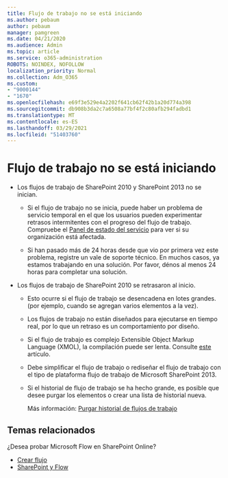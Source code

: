 ```yaml
---
title: Flujo de trabajo no se está iniciando
ms.author: pebaum
author: pebaum
manager: pamgreen
ms.date: 04/21/2020
ms.audience: Admin
ms.topic: article
ms.service: o365-administration
ROBOTS: NOINDEX, NOFOLLOW
localization_priority: Normal
ms.collection: Adm_O365
ms.custom:
- "9000144"
- "1670"
ms.openlocfilehash: e69f3e529e4a2202f641cb62f42b1a20d774a398
ms.sourcegitcommit: db908b3da2c7a6508a77bf4f2c80afb294fadbd1
ms.translationtype: MT
ms.contentlocale: es-ES
ms.lasthandoff: 03/29/2021
ms.locfileid: "51403760"
---
```

# <a name="workflow-is-not-starting"></a>Flujo de trabajo no se está iniciando

- Los flujos de trabajo de SharePoint 2010 y SharePoint 2013 no se inician.

    - Si el flujo de trabajo no se inicia, puede haber un problema de servicio temporal en el que los usuarios pueden experimentar retrasos intermitentes con el progreso del flujo de trabajo. Compruebe el [Panel de estado del servicio](https://admin.microsoft.com/AdminPortal/Home/servicehealth) para ver si su organización está afectada.

    - Si han pasado más de 24 horas desde que vio por primera vez este problema, registre un vale de soporte técnico. En muchos casos, ya estamos trabajando en una solución. Por favor, dénos al menos 24 horas para completar una solución.

- Los flujos de trabajo de SharePoint 2010 se retrasaron al inicio.

    - Esto ocurre si el flujo de trabajo se desencadena en lotes grandes. (por ejemplo, cuando se agregan varios elementos a la vez).

    - Los flujos de trabajo no están diseñados para ejecutarse en tiempo real, por lo que un retraso es un comportamiento por diseño.

   -  Si el flujo de trabajo es complejo Extensible Object Markup Language (XMOL), la compilación puede ser lenta. Consulte [este](https://support.microsoft.com//kb/3043697) artículo.

    - Debe simplificar el flujo de trabajo o rediseñar el flujo de trabajo con el tipo de plataforma flujo de trabajo de Microsoft SharePoint 2013.

    - Si el historial de flujo de trabajo se ha hecho grande, es posible que desee purgar los elementos o crear una lista de historial nueva.

        Más información: [Purgar historial de flujos de trabajo](https://blogs.technet.microsoft.com/marj/2015/08/07/sharepoint-2010-workflows-best-practice-purge-workflow-history-list-items/)


## <a name="related-topics"></a>Temas relacionados
¿Desea probar Microsoft Flow en SharePoint Online?
- [Crear flujo](https://support.office.com/article/Create-a-flow-for-a-list-or-library-in-SharePoint-Online-or-OneDrive-for-Business-a9c3e03b-0654-46af-a254-20252e580d01) 
- [SharePoint y Flow](https://flow.microsoft.com/blog/sharepoint-and-flow/) 
